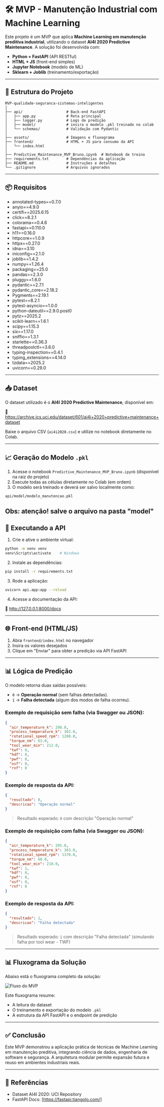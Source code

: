 # 🛠️ MVP - Manutenção Industrial com Machine Learning

Este projeto é um MVP que aplica **Machine Learning em manutenção preditiva industrial**, utilizando o dataset **AI4I 2020 Predictive Maintenance**. A solução foi desenvolvida com:

- **Python + FastAPI** (API RESTful)
- **HTML + JS** (front-end simples)
- **Jupyter Notebook** (modelo de ML)
- **Sklearn + Joblib** (treinamento/exportação)

---

## 📁 Estrutura do Projeto

```
MVP-qualidade-seguranca-sistemas-inteligentes
│
├── api/                    # Back-end FastAPI
│   ├── app.py              # Rota principal
│   ├── logger.py           # Logs de predição
│   ├── model/              # insira o modelo .pkl treinado no colab
│   └── schemas/            # Validação com Pydantic
│
├── assets/                 # Imagens e fluxograma
├── frontend/               # HTML + JS para consumo da API
│   └── index.html
│
├── Predictive_Maintenance_MVP_Bruno.ipynb  # Notebook de treino
├── requirements.txt        # Dependências da aplicação
├── README.md               # Instruções e detalhes
└── .gitignore              # Arquivos ignorados
```

---

## 📦 Requisitos

- annotated-types==0.7.0
- anyio==4.9.0
- certifi==2025.6.15
- click==8.2.1
- colorama==0.4.6
- fastapi==0.110.0
- h11==0.16.0
- httpcore==1.0.9
- httpx==0.27.0
- idna==3.10
- iniconfig==2.1.0
- joblib==1.4.2
- numpy==1.26.4
- packaging==25.0
- pandas==2.3.0
- pluggy==1.6.0
- pydantic==2.7.1
- pydantic_core==2.18.2
- Pygments==2.19.1
- pytest==8.2.1
- pytest-asyncio==1.0.0
- python-dateutil==2.9.0.post0
- pytz==2025.2
- scikit-learn==1.6.1
- scipy==1.15.3
- six==1.17.0
- sniffio==1.3.1
- starlette==0.36.3
- threadpoolctl==3.6.0
- typing-inspection==0.4.1
- typing_extensions==4.14.0
- tzdata==2025.2
- uvicorn==0.29.0


---

## 📥 Dataset

O dataset utilizado é o **AI4I 2020 Predictive Maintenance**, disponível em:

🔗 https://archive.ics.uci.edu/dataset/601/ai4i+2020+predictive+maintenance+dataset

Baixe o arquivo CSV (`ai4i2020.csv`) e utilize no notebook diretamente no Colab.

---

## 📈 Geração do Modelo `.pkl`

1. Acesse o notebook `Predictive_Maintenance_MVP_Bruno.ipynb` (disponível na raiz do projeto)
2. Execute todas as células diretamente no Colab (em ordem)
3. O modelo será treinado e deverá ser salvo localmente como:

```bash
api/model/modelo_manutencao.pkl
```
Obs: atenção! salve o arquivo na pasta "model"
---

## 🚀 Executando a API

1. Crie e ative o ambiente virtual:

```bash
python -m venv venv
venv\Scripts\activate    # Windows
```

2. Instale as dependências:

```bash
pip install -r requirements.txt
```

3. Rode a aplicação:

```bash
uvicorn api.app:app --reload
```

4. Acesse a documentação da API:

🔗 http://127.0.0.1:8000/docs

---

## 🌐 Front-end (HTML/JS)

1. Abra `frontend/index.html` no navegador
2. Insira os valores desejados
3. Clique em "Enviar" para obter a predição via API FastAPI

---

## 📊 Lógica de Predição

O modelo retorna duas saídas possíveis:

- `0` → **Operação normal** (sem falhas detectadas).
- `1` → **Falha detectada** (algum dos modos de falha ocorreu).

### Exemplo de requisição sem falha (via Swagger ou JSON):

```json
{
  "air_temperature_k": 298.0,
  "process_temperature_k": 302.0,
  "rotational_speed_rpm": 1280.0,
  "torque_nm": 63.0,
  "tool_wear_min": 212.0,
  "twf": 0,
  "hdf": 0,
  "pwf": 0,
  "osf": 0,
  "rnf": 0
}

```

### Exemplo de resposta da API:

```json
{
  "resultado": 0,
  "descricao": "Operação normal"
}
```

> Resultado esperado: `0` com descrição "Operação normal"

### Exemplo de requisição com falha (via Swagger ou JSON):

```json
{
  "air_temperature_k": 295.0,
  "process_temperature_k": 303.0,
  "rotational_speed_rpm": 1370.0,
  "torque_nm": 60.0,
  "tool_wear_min": 210.0,
  "twf": 1,
  "hdf": 0,
  "pwf": 0,
  "osf": 0,
  "rnf": 0
}

```

### Exemplo de resposta da API:

```json
{
  "resultado": 1,
  "descricao": "Falha detectada"
}

```

> Resultado esperado: `1` com descrição "Falha detectada" (simulando falha por tool wear - TWF)

---

## 📊 Fluxograma da Solução

Abaixo está o fluxograma completo da solução:

![Fluxo do MVP](assets/fluxo_mvp.png)

Este fluxograma resume:

- A leitura do dataset
- O treinamento e exportação do modelo `.pkl`
- A estrutura da API FastAPI e o endpoint de predição

---

## ✅ Conclusão

Este MVP demonstrou a aplicação prática de técnicas de Machine Learning em manutenção preditiva, integrando ciência de dados, engenharia de software e segurança. A arquitetura modular permite expansão futura e reuso em ambientes industriais reais.

---

## 📄 Referências

- Dataset AI4I 2020: UCI Repository
- FastAPI Docs: [https://fastapi.tiangolo.com/]
